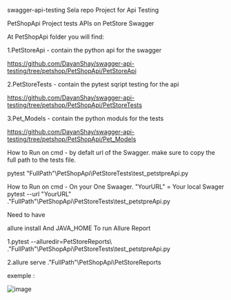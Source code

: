 swagger-api-testing
Sela repo Project for Api Testing

PetShopApi Project tests APIs on PetStore Swagger

At PetShopApi folder you will find:

1.PetStoreApi -  contain the python api for the swagger

https://github.com/DayanShay/swagger-api-testing/tree/petshop/PetShopApi/PetStoreApi

2.PetStoreTests - contain the pytest sqript testing for the api

https://github.com/DayanShay/swagger-api-testing/tree/petshop/PetShopApi/PetStoreTests

3.Pet_Models - contain the python moduls for the tests

https://github.com/DayanShay/swagger-api-testing/tree/petshop/PetShopApi/Pet_Models

How to Run on cmd - by defalt url of the Swagger. make sure to copy the full path to the tests file.

pytest "FullPath"\PetShopApi\PetStoreTests\test_petstpreApi.py

How to Run on cmd - On your One Swaager. "YourURL" = Your local Swager pytest --url "YourURL" ."FullPath"\PetShopApi\PetStoreTests\test_petstpreApi.py

Need to have

allure install
And JAVA_HOME
To run Allure Report

1.pytest --alluredir=PetStoreReports\ ."FullPath"\PetShopApi\PetStoreTests\test_petstpreApi.py

2.allure serve ."FullPath"\PetShopApi\PetStoreReports

exemple :

![image](https://user-images.githubusercontent.com/108628136/183497574-c04a6022-2e73-4a88-ae0b-6f0201dd23e9.png)


